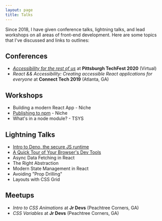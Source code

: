 ```yaml
---
layout: page
title: Talks
---
```


Since 2018, I have given conference talks, lightning talks, and lead workshops on all areas of front-end development. Here are some topics that I've discussed and links to outlines:

## Conferences

- [_Accessibility for the rest of us_](./accessibility-for-the-rest-of-us) at **Pittsburgh TechFest 2020** (Virtual)
- _React && Accessibility: Creating accessible React applications for everyone_ at **Connect Tech 2019** (Atlanta, GA)

## Workshops

- Building a modern React App - Niche
- [Publishing to npm](./publishing-to-npm) - Niche
- What's in a node module? - TSYS

## Lightning Talks

- [Intro to Deno, the secure JS runtime](./intro-to-deno)
- [A Quick Tour of Your Browser's Dev Tools](./tour-browser-dev-tools)
- Async Data Fetching in React
- The Right Abstraction
- Modern State Management in React
- Avoiding "Prop Drilling"
- Layouts with CSS Grid

## Meetups

- _Intro to CSS Animations_ at **Jr Devs** (Peachtree Corners, GA)
- _CSS Variables_ at **Jr Devs** (Peachtree Corners, GA)

